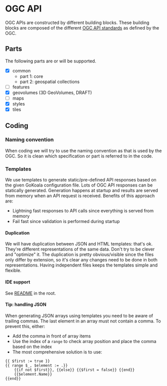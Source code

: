 # OGC API

OGC APIs are constructed by different building blocks. These building blocks
are composed of the different [OGC API standards](https://ogcapi.ogc.org/) as
defined by the OGC.

## Parts

The following parts are or will be supported.

- [X] common
  - part 1: core
  - part 2: geospatial collections
- [ ] features
- [x] geovolumes (3D GeoVolumes, DRAFT)
- [ ] maps
- [X] styles
- [X] tiles

## Coding

### Naming convention

When coding we will try to use the naming convention as that is used by the OGC.
So it is clean which specification or part is referred to in the code.

### Templates

We use templates to generate static/pre-defined API responses based on
the given GoKoala configuration file. Lots of OGC API responses can be
statically generated. Generation happens at startup and results are served
from memory when an API request is received. Benefits of this approach are:

- Lightning fast responses to API calls since everything is served from memory
- Fail fast since validation is performed during startup

#### Duplication

We will have duplication between JSON and HTML templates: that's ok. They're
different representations of the same data. Don't try to be clever and
"optimize" it. The duplication is pretty obvious/visible since the files only
differ by extension, so it's clear any changes need to be done in both
representations. Having independent files keeps the templates simple and
flexible.

#### IDE support

See [README](../README.md) in the root.

#### Tip: handling JSON

When generating JSON arrays using templates you need to be aware of trailing
commas. The last element in an array must not contain a comma. To prevent this,
either:

- Add the comma in front of array items
- Use the index of a `range` to check array position and place the comma based
  on the index
- The most comprehensive solution is to use:

```jinja
{{ $first := true }}
{{ range $_, $element := .}}
    {{if not $first}}, {{else}} {{$first = false}} {{end}}
    {{$element.Name}}
{{end}}
```
